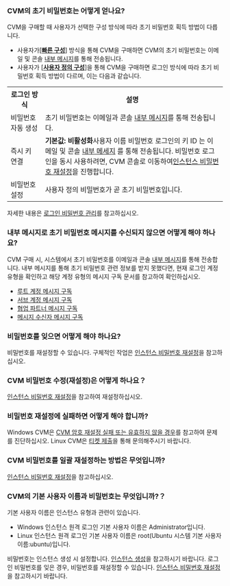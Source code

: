### CVM의 초기 비밀번호는 어떻게 얻나요?

CVM을 구매할 때 사용자가 선택한 구성 방식에 따라 초기 비밀번호 획득 방법이 다릅니다.
- 사용자가[[**빠른 구성**](https://buy.cloud.tencent.com/cvm?tab=lite)] 방식을 통해 CVM을 구매하면 CVM의 초기 비밀번호는 이메일 및 콘솔 [내부 메시지](https://console.cloud.tencent.com/message)를 통해 전송됩니다.
- 사용자가 [[**사용자 정의 구성**](https://buy.cloud.tencent.com/cvm?tab=custom)]을 통해 CVM을 구매하면 로그인 방식에 따라 초기 비밀번호 획득 방법이 다르며, 이는 다음과 같습니다.
<table>
	<tr><th style="width:16%">로그인 방식</th><th>설명</th></tr>
	<tr><td>비밀번호 자동 생성</td><td>초기 비밀번호는 이메일과 콘솔 <a href="https://console.cloud.tencent.com/message">내부 메시지</a>를 통해 전송됩니다.</td></tr>
	<tr><td>즉시 키 연결</td><td><b>기본값: 비활성화</b>사용자 이름 비밀번호 로그인의 키 ID 는 이메일 및 콘솔 <a href="https://console.cloud.tencent.com/message">내부 메세지</a> 를 통해 전송됩니다. 비밀번호 로그인을 동시 사용하려면, CVM 콘솔로 이동하여<a href="https://intl.cloud.tencent.com/document/product/213/16566">인스턴스 비밀번호 재설정</a>을 진행합니다. </td></tr>
	<tr><td>비밀번호 설정</td><td>사용자 정의 비밀번호가 곧 초기 비밀번호입니다.</td></tr>
</table>

자세한 내용은 [로그인 비밀번호 관리](https://intl.cloud.tencent.com/document/product/213/17008)를 참고하십시오.

### 내부 메시지로 초기 비밀번호 메시지를 수신되지 않으면 어떻게 해야 하나요?
CVM 구매 시, 시스템에서 초기 비밀번호를 이메일과 콘솔 [내부 메시지](https://console.cloud.tencent.com/message)를 통해 전송합니다. 
내부 메시지를 통해 초기 비밀번호 관련 정보를 받지 못했다면, 현재 로그인 계정 유형을 확인하고 해당 계정 유형의 메시지 구독 문서를 참고하여 확인하십시오.
 - [루트 계정 메시지 구독](https://intl.cloud.tencent.com/document/product/598/34898)
 - [서브 계정 메시지 구독](https://intl.cloud.tencent.com/document/product/598/32651)
 - [협업 파트너 메시지 구독](https://intl.cloud.tencent.com/document/product/598/32642)
 - [메시지 수신자 메시지 구독](https://intl.cloud.tencent.com/document/product/598/32646)

### 비밀번호를 잊으면 어떻게 해야 하나요?
비밀번호를 재설정할 수 있습니다. 구체적인 작업은 [인스턴스 비밀번호 재설정](https://intl.cloud.tencent.com/document/product/213/16566)을 참고하십시오.

### CVM 비밀번호 수정(재설정)은 어떻게 하나요？
[인스턴스 비밀번호 재설정](https://intl.cloud.tencent.com/document/product/213/16566)을 참고하여 재설정하십시오.

### 비밀번호 재설정에 실패하면 어떻게 해야 합니까?
Windows CVM은 [CVM 암호 재설정 실패 또는 유효하지 않을 경우](https://intl.cloud.tencent.com/document/product/213/35720)를 참고하여 문제를 진단하십시오.
Linux CVM은 [티켓 제출](https://console.cloud.tencent.com/workorder/category
)을 통해 문의해주시기 바랍니다.

### CVM 비밀번호를 일괄 재설정하는 방법은 무엇입니까?
[인스턴스 비밀번호 재설정](https://intl.cloud.tencent.com/document/product/213/16566)을 참고하십시오.

### CVM의 기본 사용자 이름과 비밀번호는 무엇입니까?？
기본 사용자 이름은 인스턴스 유형과 관련이 있습니다.
- Windows 인스턴스 원격 로그인 기본 사용자 이름은 Administrator입니다.
- Linux 인스턴스 원격 로그인 기본 사용자 이름은 root(Ubuntu 시스템 기본 사용자 이름:ubuntu)입니다.

비밀번호는 인스턴스 생성 시 설정합니다. [인스턴스 생성](https://intl.cloud.tencent.com/document/product/213/4855)을 참고하시기 바랍니다. 로그인 비밀번호를 잊은 경우, 비밀번호를 재설정할 수 있습니다. [인스턴스 비밀번호 재설정](https://intl.cloud.tencent.com/document/product/213/16566)을 참고하시기 바랍니다.
